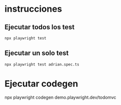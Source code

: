 # instrucciones

## Ejecutar todos los test
```
npx playwright test
```

## Ejecutar un solo test
```
npx playwright test adrian.spec.ts
```

# Ejecutar codegen
npx playwright codegen demo.playwright.dev/todomvc